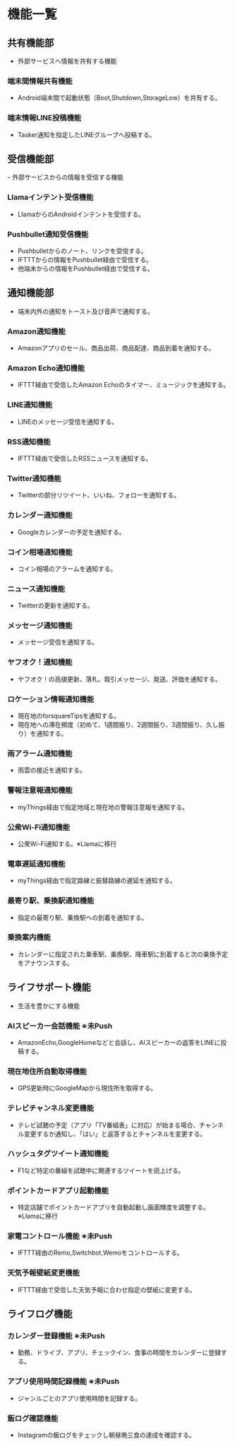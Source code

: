 # 機能一覧  
## 共有機能部
- 外部サービスへ情報を共有する機能
### 端末間情報共有機能
- Android端末間で起動状態（Boot,Shutdown,StorageLow）を共有する。
### 端末情報LINE投稿機能
- Tasker通知を指定したLINEグループへ投稿する。
## 受信機能部
ｰ 外部サービスからの情報を受信する機能
### Llamaインテント受信機能
- LlamaからのAndroidインテントを受信する。
### Pushbullet通知受信機能
- Pushbulletからのノート、リンクを受信する。
- IFTTTからの情報をPushbullet経由で受信する。
- 他端末からの情報をPushbullet経由で受信する。
## 通知機能部
- 端末内外の通知をトースト及び音声で通知する。
### Amazon通知機能
- Amazonアプリのセール、商品出荷、商品配達、商品到着を通知する。
### Amazon Echo通知機能
- IFTTT経由で受信したAmazon Echoのタイマー、ミュージックを通知する。
### LINE通知機能
- LINEのメッセージ受信を通知する。
### RSS通知機能
- IFTTT経由で受信したRSSニュースを通知する。
### Twitter通知機能
- Twitterの部分リツイート、いいね、フォローを通知する。
### カレンダー通知機能
- Googleカレンダーの予定を通知する。
### コイン相場通知機能
- コイン相場のアラームを通知する。
### ニュース通知機能
- Twitterの更新を通知する。
### メッセージ通知機能
- メッセージ受信を通知する。
### ヤフオク！通知機能
- ヤフオク！の高値更新、落札、取引メッセージ、発送、評価を通知する。
### ロケーション情報通知機能
- 現在地のforsquareTipsを通知する。
- 現在地への滞在頻度（初めて、1週間振り、2週間振り、3週間振り、久し振り）を通知する。
### 雨アラーム通知機能
- 雨雲の接近を通知する。
### 警報注意報通知機能
- myThings経由で指定地域と現在地の警報注意報を通知する。
### 公衆Wi-Fi通知機能
- 公衆Wi-Fi通知する。※Llamaに移行
### 電車遅延通知機能
- myThings経由で指定路線と振替路線の遅延を通知する。
### 最寄り駅、乗換駅通知機能
- 指定の最寄り駅、乗換駅への到着を通知する。
### 乗換案内機能
- カレンダーに指定された乗車駅、乗換駅、降車駅に到着すると次の乗換予定をアナウンスする。
## ライフサポート機能
- 生活を豊かにする機能
### AIスピーカー会話機能 ※未Push
- AmazonEcho,GoogleHomeなどと会話し、AIスピーカーの返答をLINEに投稿する。
### 現在地住所自動取得機能
- GPS更新時にGoogleMapから現住所を取得する。
### テレビチャンネル変更機能
- テレビ試聴の予定（アプリ「TV番組表」に対応）が始まる場合、チャンネル変更するか通知し、「はい」と返答するとチャンネルを変更する。
### ハッシュタグツイート通知機能
- F1など特定の番組を試聴中に関連するツイートを読上げる。
### ポイントカードアプリ起動機能
- 特定店舗でポイントカードアプリを自動起動し画面輝度を調整する。※Llamaに移行 
### 家電コントロール機能 ※未Push
- IFTTT経由のRemo,Switchbot,Wemoをコントロールする。
### 天気予報壁紙変更機能
- IFTTT経由で受信した天気予報に合わせ指定の壁紙に変更する。
## ライフログ機能
### カレンダー登録機能 ※未Push
- 勤務、ドライブ、アプリ、チェックイン、食事の時間をカレンダーに登録する。
### アプリ使用時間記録機能 ※未Push
- ジャンルごとのアプリ使用時間を記録する。
### 飯ログ確認機能
- Instagramの飯ログをチェックし朝昼晩三食の達成を確認する。